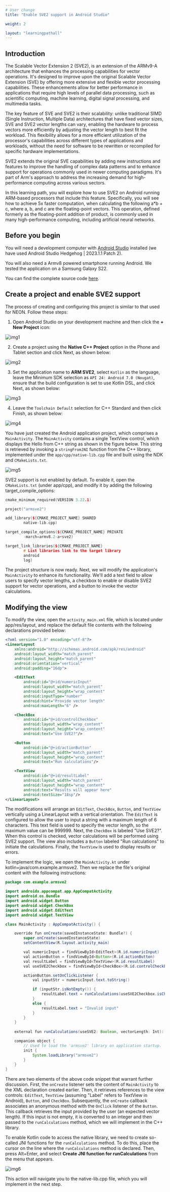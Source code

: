 ```yaml
---
# User change
title: "Enable SVE2 support in Android Studio"

weight: 2

layout: "learningpathall"
---
```


## Introduction
The Scalable Vector Extension 2 (SVE2), is an extension of the ARMv9-A architecture that enhances the processing capabilities for vector operations. It's designed to improve upon the original Scalable Vector Extension (SVE) by offering more extensive and flexible vector processing capabilities. These enhancements allow for better performance in applications that require high levels of parallel data processing, such as scientific computing, machine learning, digital signal processing, and multimedia tasks.

The key feature of SVE and SVE2 is their scalability: unlike traditional SIMD (Single Instruction, Multiple Data) architectures that have fixed vector sizes, SVE and SVE2 vector lengths can vary, enabling the hardware to process vectors more efficiently by adjusting the vector length to best fit the workload. This flexibility allows for a more efficient utilization of the processor's capabilities across different types of applications and workloads, without the need for software to be rewritten or recompiled for specific hardware implementations.

SVE2 extends the original SVE capabilities by adding new instructions and features to improve the handling of complex data patterns and to enhance support for operations commonly used in newer computing paradigms. It's part of Arm's approach to address the increasing demand for high-performance computing across various sectors.

In this learning path, you will explore how to use SVE2 on Android running ARM-based processors that include this feature. Specifically, you will see how to achieve 5x faster computation, when calculating the following a*b + c, where a, b, and c are the floating-point vectors. This operation, defined formerly as the floating-point addition of product, is commonly used in many high-performance computing, including artificial neural networks.

## Before you begin
You will need a development computer with [Android Studio](https://developer.android.com/studio) installed (we have used Android Studio Hedgehog | 2023.1.1 Patch 2). 

You will also need a Armv8 powered smartphone running Android. We tested the application on a Samsung Galaxy S22. 

You can find the complete source code [here](https://github.com/dawidborycki/Arm.SVE2).

## Create a project and enable SVE2 support
The process of creating and configuring this project is similar to that used for NEON. Follow these steps:

1. Open Android Studio on your development machine and then click the **+ New Project** icon:

![img1](Figures/01.png)

2. Create a project using the **Native C++ Project** option in the Phone and Tablet section and click Next, as shown below:

![img2](Figures/02.png)

3. Set the application name to **ARM SVE2**, select `Kotlin` as the language, leave the Minimum SDK selection as `API 24: Android 7.0 (Nougat)`, ensure that the build configuration is set to use Kotlin DSL, and click Next, as shown below:

![img3](Figures/03.png)

4. Leave the `Toolchain Default` selection for C++ Standard and then click Finish, as shown below:

![img4](Figures/04.png)

You have just created the Android application project, which comprises a `MainActivity`. The `MainActivity` contains a single TextView control, which displays the Hello from C++ string as shown in the figure below. This string is retrieved by invoking a `stringFromJNI` function from the C++ library, implemented under the `app/cpp/native-lib.cpp` file and built using the NDK and `CMakeLists.txt`.

![img5](Figures/05.png)

SVE2 support is not enabled by default. To enable it, open the `CMakeLists.txt` (under app/cpp), and modify it by adding the following target_compile_options:

```cpp
cmake_minimum_required(VERSION 3.22.1)

project("armsve2")

add_library(${CMAKE_PROJECT_NAME} SHARED
        native-lib.cpp)

target_compile_options(${CMAKE_PROJECT_NAME} PRIVATE
        -march=armv8.2-a+sve2)

target_link_libraries(${CMAKE_PROJECT_NAME}
        # List libraries link to the target library
        android
        log)
```

The project structure is now ready. Next, we will modify the application's `MainActivity` to enhance its functionality. We'll add a text field to allow users to specify vector lengths, a checkbox to enable or disable SVE2 support for vector operations, and a button to invoke the vector calculations.

## Modifying the view
To modify the view, open the `activity_main.xml` file, which is located under app/res/layout, and replace the default file contents with the following declarations provided below:

```xml
<?xml version="1.0" encoding="utf-8"?>
<LinearLayout
    xmlns:android="http://schemas.android.com/apk/res/android"
    android:layout_width="match_parent"
    android:layout_height="match_parent"
    android:orientation="vertical"
    android:padding="16dp">

    <EditText
        android:id="@+id/numericInput"
        android:layout_width="match_parent"
        android:layout_height="wrap_content"
        android:inputType="number"
        android:hint="Provide vector length"
        android:maxLength="6" />

    <CheckBox
        android:id="@+id/controlCheckbox"
        android:layout_width="wrap_content"
        android:layout_height="wrap_content"
        android:text="Use SVE2?"/>

    <Button
        android:id="@+id/actionButton"
        android:layout_width="match_parent"
        android:layout_height="wrap_content"
        android:text="Run calculations"/>

    <TextView
        android:id="@+id/resultLabel"
        android:layout_width="match_parent"
        android:layout_height="wrap_content"
        android:text="Results will appear here"
        android:textSize="18sp"/>
</LinearLayout>
```

The modifications will arrange an `EditText`, `CheckBox`, `Button`, and `TextView` vertically using a LinearLayout with a vertical orientation. The `EditText` is configured to allow the user to input a string with a maximum length of 6 characters. This text field is used to specify the vector length, so the maximum value can be 999999. Next, the `CheckBox` is labeled "Use SVE2?". When this control is checked, vector calculations will be performed using SVE2 support. The view also includes a `Button` labeled "Run calculations" to initiate the calculations. Finally, the `TextView` is used to display results or errors.

To implement the logic, we open the `MainActivity.kt` under kotlin+java/com.example.armsve2. Then we replace the file's original content with the following instructions:

```java
package com.example.armsve2

import androidx.appcompat.app.AppCompatActivity
import android.os.Bundle
import android.widget.Button
import android.widget.CheckBox
import android.widget.EditText
import android.widget.TextView

class MainActivity : AppCompatActivity() {

    override fun onCreate(savedInstanceState: Bundle?) {
        super.onCreate(savedInstanceState)
        setContentView(R.layout.activity_main)

        val numericInput = findViewById<EditText>(R.id.numericInput)
        val actionButton = findViewById<Button>(R.id.actionButton)
        val resultLabel = findViewById<TextView>(R.id.resultLabel)
        val useSVE2Checkbox = findViewById<CheckBox>(R.id.controlCheckbox)

        actionButton.setOnClickListener {
            val inputStr = numericInput.text.toString()

            if (inputStr.isNotEmpty()) {
                resultLabel.text = runCalculations(useSVE2Checkbox.isChecked, inputStr.toInt())
            }
            else {
                resultLabel.text = "Invalid input"
            }
        }
    }
    
    external fun runCalculations(useSVE2: Boolean, vectorLength: Int): String

    companion object {
        // Used to load the 'armsve2' library on application startup.
        init {
            System.loadLibrary("armsve2")
        }
    }
}
```

There are two elements of the above code snippet that warrant further discussion. First, the `onCreate` listener sets the content of `MainActivity` to the XML declaration created earlier. Then, it retrieves references to the view controls: `EditText`, `TextView` (assuming "Label" refers to TextView in Android), `Button`, and `CheckBox`. Subsequently, the `onCreate` callback associates an anonymous method with the `OnClick` listener of the `Button`. This callback retrieves the input provided by the user (an expected vector length). If this input is not empty, it is converted to an integer and then passed to the `runCalculations` method, which we will implement in the C++ library.

To enable Kotlin code to access the native library, we need to create so-called JNI functions for the `runCalculations` method. To do this, place the cursor on the line where the `runCalculations` method is declared. Then, press Alt+Enter, and select **Create JNI function for runCalculations** from the menu that appears.

![img6](Figures/06.png)

This action will navigate you to the native-lib.cpp file, which you will implement in the next step.

